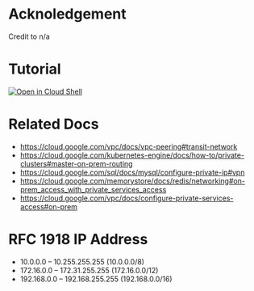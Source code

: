 
# Acknoledgement

Credit to n/a

# Tutorial

[![Open in Cloud Shell](https://gstatic.com/cloudssh/images/open-btn.png)](https://console.cloud.google.com/home/dashboard?cloudshell=true&cloudshell_git_repo=github.com/cclin81922/gcp.git&cloudshell_tutorial=lab-transitive-vpc/tutorial.md)

# Related Docs

* https://cloud.google.com/vpc/docs/vpc-peering#transit-network
* https://cloud.google.com/kubernetes-engine/docs/how-to/private-clusters#master-on-prem-routing
* https://cloud.google.com/sql/docs/mysql/configure-private-ip#vpn
* https://cloud.google.com/memorystore/docs/redis/networking#on-prem_access_with_private_services_access
* https://cloud.google.com/vpc/docs/configure-private-services-access#on-prem

# RFC 1918 IP Address

* 10.0.0.0 – 10.255.255.255 (10.0.0.0/8)
* 172.16.0.0 – 172.31.255.255 (172.16.0.0/12)
* 192.168.0.0 – 192.168.255.255 (192.168.0.0/16)
